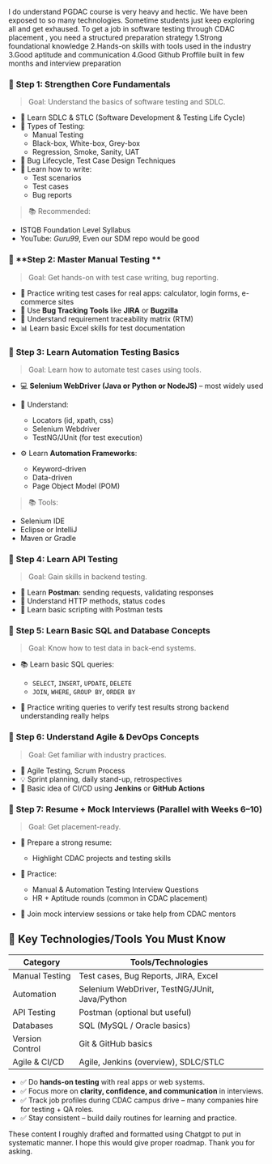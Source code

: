 I do understand PGDAC course is very heavy and hectic. We have been exposed to so many technologies. Sometime students just keep exploring all and get exhaused. To get a  job in software testing through CDAC placement , you need a structured preparation strategy
1.Strong foundational knowledge
2.Hands-on skills with tools used in the industry
3.Good aptitude and communication
4.Good Github Proffile built in few months and interview preparation

### 🔹 **Step 1: Strengthen Core Fundamentals**

> Goal: Understand the basics of software testing and SDLC.
* 📘 Learn SDLC & STLC (Software Development & Testing Life Cycle)
* 📘 Types of Testing:
  * Manual Testing
  * Black-box, White-box, Grey-box
  * Regression, Smoke, Sanity, UAT
* 📘 Bug Lifecycle, Test Case Design Techniques
* 🧠 Learn how to write:
  * Test scenarios
  * Test cases
  * Bug reports

> 📚 Recommended:
* ISTQB Foundation Level Syllabus
* YouTube: *Guru99*, Even our  SDM repo would be good 

### 🔹 **Step 2: Master Manual Testing **

> Goal: Get hands-on with test case writing, bug reporting.
* 📝 Practice writing test cases for real apps: calculator, login forms, e-commerce sites
* 🐞 Use **Bug Tracking Tools** like **JIRA** or **Bugzilla**
* 📁 Understand requirement traceability matrix (RTM)
* 📊 Learn basic Excel skills for test documentation

### 🔹 **Step 3: Learn Automation Testing Basics**

> Goal: Learn how to automate test cases using tools.
* 💻 **Selenium WebDriver (Java or Python or NodeJS)** – most widely used
* 🧪 Understand:

  * Locators (id, xpath, css)
  * Selenium Webdriver
  * TestNG/JUnit (for test execution)
* ⚙️ Learn **Automation Frameworks**:

  * Keyword-driven
  * Data-driven
  * Page Object Model (POM)

> 📚 Tools:

* Selenium IDE
* Eclipse or IntelliJ
* Maven or Gradle

### 🔹 **Step 4: Learn API Testing**

> Goal: Gain skills in backend testing.

* 🧪 Learn **Postman**: sending requests, validating responses
* 🔁 Understand HTTP methods, status codes
* 🧰 Learn basic scripting with Postman tests

### 🔹 **Step 5: Learn Basic SQL and Database Concepts**

> Goal: Know how to test data in back-end systems.

* 📚 Learn basic SQL queries:

  * `SELECT`, `INSERT`, `UPDATE`, `DELETE`
  * `JOIN`, `WHERE`, `GROUP BY`, `ORDER BY`
* 🔎 Practice writing queries to verify test results
strong backend understanding really helps


### 🔹 **Step 6: Understand Agile & DevOps Concepts**

> Goal: Get familiar with industry practices.

* 🚦 Agile Testing, Scrum Process
* 💡 Sprint planning, daily stand-up, retrospectives
* 🔧 Basic idea of CI/CD using **Jenkins** or **GitHub Actions**

### 🔹 **Step 7: Resume + Mock Interviews (Parallel with Weeks 6–10)**

> Goal: Get placement-ready.

* 📝 Prepare a strong resume:

  * Highlight CDAC projects and testing skills
* 🎯 Practice:

  * Manual & Automation Testing Interview Questions
  * HR + Aptitude rounds (common in CDAC placement)
* 🤝 Join mock interview sessions or take help from CDAC mentors

## 📌 **Key Technologies/Tools You Must Know**

| Category        | Tools/Technologies                            |
| --------------- | --------------------------------------------- |
| Manual Testing  | Test cases, Bug Reports, JIRA, Excel          |
| Automation      | Selenium WebDriver, TestNG/JUnit, Java/Python |
| API Testing     | Postman (optional but useful)                 |
| Databases       | SQL (MySQL / Oracle basics)                   |
| Version Control | Git & GitHub basics                           |
| Agile & CI/CD   | Agile, Jenkins (overview), SDLC/STLC          |


* ✅ Do **hands-on testing** with real apps or web systems.
* ✅ Focus more on **clarity, confidence, and communication** in interviews.
* ✅ Track job profiles during CDAC campus drive – many companies hire for testing + QA roles.
* ✅ Stay consistent – build daily routines for learning and practice.

These content I roughly drafted and formatted using  Chatgpt to put in systematic manner. I hope this would give  proper roadmap. Thank  you for asking.